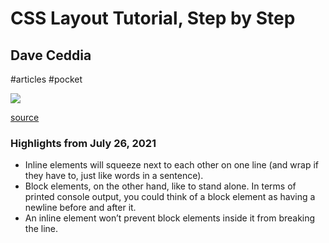 # CSS Layout Tutorial, Step by Step

## Dave Ceddia

#articles
#pocket

![](https://readwise-assets.s3.amazonaws.com/static/images/article2.74d541386bbf.png)

[source](https://daveceddia.com/implement-a-design-with-css/)

### Highlights from July 26, 2021

- Inline elements will squeeze next to each other on one line (and wrap if they have to, just like words in a sentence).
- Block elements, on the other hand, like to stand alone. In terms of printed console output, you could think of a block element as having a 
  newline before and after it.
- An inline element won’t prevent block elements inside it from breaking the line.
